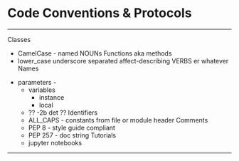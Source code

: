 # Code Conventions & Protocols
****
Classes
  - CamelCase - named NOUNs
Functions aka methods 
  - lower_case underscore separated affect-describing VERBS er whatever
Names
* parameters - 
  * variables
    * instance
    * local
  * ?? -2b det ??
Identifiers
  * ALL_CAPS - constants from file or module header
Comments
  * PEP 8 - style guide compliant
  * PEP 257 - doc string
Tutorials
  * jupyter notebooks
****
